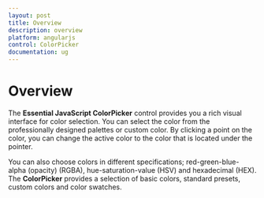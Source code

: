 ```yaml
---
layout: post
title: Overview
description: overview
platform: angularjs
control: ColorPicker
documentation: ug
---
```


# Overview

The **Essential JavaScript ColorPicker** control provides you a rich visual interface for color selection. You can select the color from the professionally designed palettes or custom color. By clicking a point on the color, you can change the active color to the color that is located under the pointer. 

You can also choose colors in different specifications; red-green-blue-alpha (opacity) (RGBA), hue-saturation-value (HSV) and hexadecimal (HEX). The **ColorPicker** provides a selection of basic colors, standard presets, custom colors and color swatches. 

